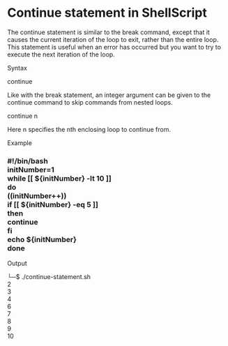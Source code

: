 <h1>Continue statement in ShellScript
</h1>

<p>


The continue statement is similar to the break command, except that it causes the current iteration of the loop to exit, rather than the entire loop. This statement is useful when an error has occurred but you want to try to execute the next iteration of the loop.<br>

Syntax<br>

continue<br>

Like with the break statement, an integer argument can be given to the continue command to skip commands from nested loops.<br>

continue n<br>

Here n specifies the nth enclosing loop to continue from.<br>

Example
<h3>
#!/bin/bash<br>
initNumber=1<br>
while [[ ${initNumber} -lt 10 ]]<br>
do<br>
    ((initNumber++))<br>
    if [[ ${initNumber} -eq 5 ]]<br>
    then<br>
        continue<br>
    fi<br>
    echo ${initNumber}<br>
done</h3>

Output<br>

└─$ ./continue-statement.sh<br>
2<br>
3<br>
4<br>
6<br>
7<br>
8<br>
9<br>
10<br>
</p>